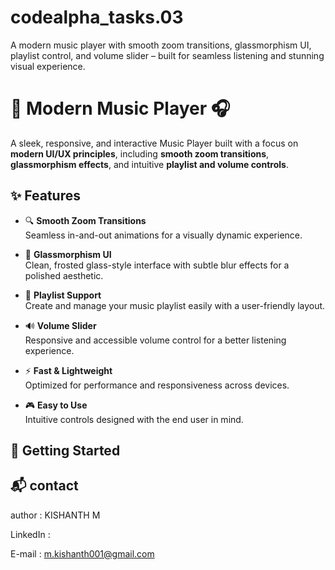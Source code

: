 # codealpha_tasks.03
A modern music player with smooth zoom transitions, glassmorphism UI, playlist control, and volume slider – built for seamless listening and stunning visual experience.

# 🎵 Modern Music Player 🎧

A sleek, responsive, and interactive Music Player built with a focus on **modern UI/UX principles**, including **smooth zoom transitions**, **glassmorphism effects**, and intuitive **playlist and volume controls**.

## ✨ Features

- 🔍 **Smooth Zoom Transitions**  
  Seamless in-and-out animations for a visually dynamic experience.

- 🧊 **Glassmorphism UI**  
  Clean, frosted glass-style interface with subtle blur effects for a polished aesthetic.

- 📂 **Playlist Support**  
  Create and manage your music playlist easily with a user-friendly layout.

- 🔊 **Volume Slider**  
  Responsive and accessible volume control for a better listening experience.

- ⚡ **Fast & Lightweight**  
  Optimized for performance and responsiveness across devices.

- 🎮 **Easy to Use**  
  Intuitive controls designed with the end user in mind.

## 🚀 Getting Started

## 📬 contact 
author : KISHANTH M

LinkedIn :

E-mail : m.kishanth001@gmail.com
